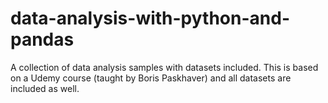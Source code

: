 # data-analysis-with-python-and-pandas
A collection of data analysis samples with datasets included. This is based on a Udemy course (taught by Boris Paskhaver) and all datasets are included as well. 
